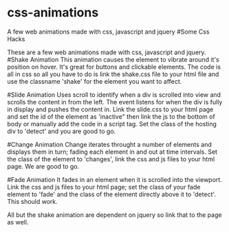 # css-animations
A few web animations made with css, javascript and jquery
#Some Css Hacks

These are a few web animations made with css, javascript and jquery.
#Shake Animation
This animation causes the element to vibrate around it's position on hover. It's great for buttons and clickable elements.
The code is all in css so all you have to do is link the shake.css file to your html file and use the classname 'shake' for the element
you want to affect.

#Slide Animation
Uses scroll to identify when a div is scrolled into view and scrolls the content in from the left. The event listens for when the div
is fully in display and pushes the content in. Link the slide.css to your html page and set the id of the element as 'inactive" then
link the js to the bottom of body or manually add the code in a script tag. Set the class of the hosting div to 'detect' and you
are good to go.

#Change Animation
Change iterates throught a number of elements and displays them in turn; fading each element in and out at time intervals. Set the 
class of the element to 'changes', link the css and js files to your html page. We are good to go.

#Fade Animation
It fades in an element when it is scrolled into the viewport. Link the css and js files to your html page; set the class of your 
fade element to 'fade' and the class of the element directly above it to 'detect'. This should work.

All but the shake animation are dependent on jquery so link that to the page as well. 
